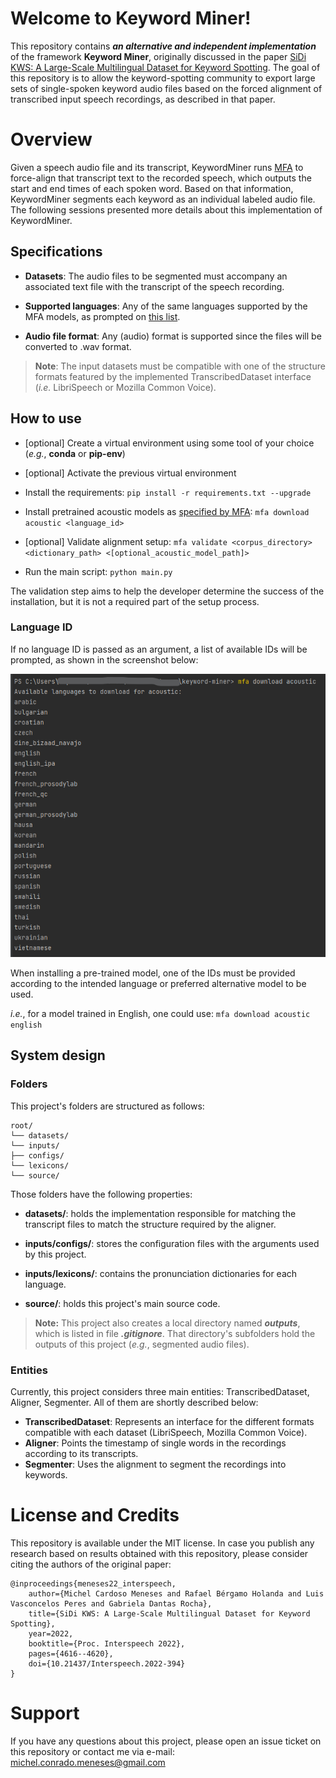 # Welcome to Keyword Miner!

This repository contains ***an alternative and independent implementation*** of the framework **Keyword Miner**, originally discussed in the paper [SiDi KWS: A Large-Scale Multilingual Dataset for Keyword Spotting](https://www.isca-speech.org/archive/interspeech_2022/meneses22_interspeech.html). The goal of this repository is to allow the keyword-spotting community to export large sets of single-spoken keyword audio files based on the forced alignment of transcribed input speech recordings, as described in that paper.

# Overview

Given a speech audio file and its transcript, KeywordMiner runs [MFA](https://github.com/MontrealCorpusTools/Montreal-Forced-Aligner) to force-align that transcript text to the recorded speech, which outputs the start and end times of each spoken word. Based on that information, KeywordMiner segments each keyword as an individual labeled audio file. The following sessions presented more details about this implementation of KeywordMiner.

## Specifications

-  **Datasets**: The audio files to be segmented must accompany an associated text file with the transcript of the speech recording.

-  **Supported languages**: Any of the same languages supported by the MFA models, as prompted on [this list](#language-id).

-  **Audio file format**: Any (audio) format is supported since the files will be converted to .wav format.

>  **Note**: The input datasets must be compatible with one of the structure formats featured by the implemented TranscribedDataset interface (*i.e.* LibriSpeech or Mozilla Common Voice).

## How to use

- [optional] Create a virtual environment using some tool of your choice (*e.g.*, **conda** or **pip-env**)

- [optional] Activate the previous virtual environment

- Install the requirements: `pip install -r requirements.txt --upgrade`

- Install pretrained acoustic models as [specified by MFA](https://montreal-forced-aligner.readthedocs.io/en/latest/pretrained_models.html#pretrained-models): `mfa download acoustic <language_id>`

- [optional] Validate alignment setup: `mfa validate <corpus_directory> <dictionary_path> <[optional_acoustic_model_path]>`

- Run the main script: `python main.py`

The validation step aims to help the developer determine the success of the installation, but it is not a required part of the setup process.

### Language ID
If no language ID is passed as an argument, a list of available IDs will be prompted, as shown in the screenshot below:

![](available-languages.png)

When installing a pre-trained model, one of the IDs must be provided according to the intended language or preferred alternative model to be used.

*i.e.*, for a model trained in English, one could use: `mfa download acoustic english`

## System design
### Folders
This project's folders are structured as follows:

```
root/
└── datasets/
└── inputs/
├── configs/
└── lexicons/
└── source/
```

Those folders have the following properties:
-  **datasets/**: holds the implementation responsible for matching the transcript files to match the structure required by the aligner.

-  **inputs/configs/**: stores the configuration files with the arguments used by this project.

-  **inputs/lexicons/**: contains the pronunciation dictionaries for each language.

-  **source/**: holds this project's main source code.

>  **Note:** This project also creates a local directory named ***outputs***, which is listed in file ***.gitignore***. That directory's subfolders hold the outputs of this project (*e.g.*, segmented audio files).

### Entities
Currently, this project considers three main entities: TranscribedDataset, Aligner, Segmenter. All of them are shortly described below:

-  **TranscribedDataset**: Represents an interface for the different formats compatible with each dataset (LibriSpeech, Mozilla Common Voice).
-  **Aligner**: Points the timestamp of single words in the recordings according to its transcripts.
-  **Segmenter**: Uses the alignment to segment the recordings into keywords.

# License and Credits

This repository is available under the MIT license. In case you publish any research based on results obtained with this repository, please consider citing the authors of the original paper:

```
@inproceedings{meneses22_interspeech,
    author={Michel Cardoso Meneses and Rafael Bérgamo Holanda and Luis Vasconcelos Peres and Gabriela Dantas Rocha},
    title={SiDi KWS: A Large-Scale Multilingual Dataset for Keyword Spotting},
    year=2022,
    booktitle={Proc. Interspeech 2022},
    pages={4616--4620},
    doi={10.21437/Interspeech.2022-394}    
}
```

# Support

If you have any questions about this project, please open an issue ticket on this repository or contact me via e-mail: michel.conrado.meneses@gmail.com